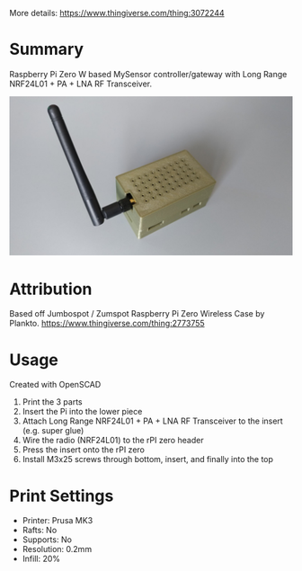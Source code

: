 More details: https://www.thingiverse.com/thing:3072244

# Summary
Raspberry Pi Zero W based MySensor controller/gateway with Long Range NRF24L01 + PA + LNA RF Transceiver.

![](https://github.com/joliva/rpi_zero_mysensor_gateway/blob/master/rpi_zero_gateway.jpg)

# Attribution
Based off Jumbospot / Zumspot Raspberry Pi Zero Wireless Case by Plankto. https://www.thingiverse.com/thing:2773755

# Usage
Created with OpenSCAD 
1. Print the 3 parts
2. Insert the Pi into the lower piece
3. Attach Long Range NRF24L01 + PA + LNA RF Transceiver to the insert (e.g. super glue)
4. Wire the radio (NRF24L01) to the rPI zero header
5. Press the insert onto the rPI zero
6. Install M3x25 screws through bottom, insert, and finally into the top

# Print Settings

* Printer: Prusa MK3
* Rafts: No
* Supports: No
* Resolution: 0.2mm
* Infill: 20%
